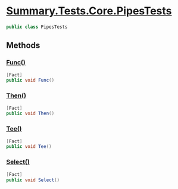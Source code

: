 # [Summary.Tests.Core.PipesTests](../src/Tests/Core/PipesTests.cs#L5)
```cs
public class PipesTests
```

## Methods
### [Func()](../src/Tests/Core/PipesTests.cs#L8)
```cs
[Fact]
public void Func()
```

### [Then()](../src/Tests/Core/PipesTests.cs#L19)
```cs
[Fact]
public void Then()
```

### [Tee()](../src/Tests/Core/PipesTests.cs#L35)
```cs
[Fact]
public void Tee()
```

### [Select()](../src/Tests/Core/PipesTests.cs#L49)
```cs
[Fact]
public void Select()
```

